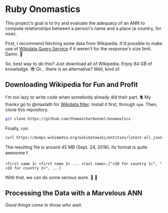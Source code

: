 # Ruby Onomastics

This project's goal is to try and evaluate the adequacy of an ANN to compute
relationships between a person's name and a place (a country, for now).

First, I recommend fetching some data from Wikipedia. It'd possible to make use
of [Wikidata Query Service](https://query.wikidata.org/) if it weren't for the
response's size limit. Damn. :passport_control:

So, best way to do this? Just download all of Wikipedia. Enjoy 84 GB of knowledge. :sunglasses:
Or… there is an alternative?
Well, kind of.

## Downloading Wikipedia for Fun and Profit

I'm too lazy to write code when somebody already did their part. :cat2:
My thanks go to @maxlath for [Wikidata filter](https://github.com/maxlath/wikidata-filter).
Install it first, through `npm`. Then, clone this repository.

```bash
git clone https://github.com/thomascharbonnel/onomastics
```

Finally, run:

```bash
curl https://dumps.wikimedia.org/wikidatawiki/entities/latest-all.json.bz2 | gzip -d | wikidata-filter --languages en --claim P31:Q5 P27 --keep labels,claims | ./parse_wikidata.rb > training_set.txt
```

The resulting file is around 45 MB (Sept. 24, 2016). Its format is quite awesome :exclamation:

```text
<first name 1> <first name 2> ... <last name>,["<ID for country 1>", "<ID for country 2>", ...]
```

With that, we can do some serious work. :guitar: :star2:

## Processing the Data with a Marvelous ANN

*Good things come to those who wait.*
